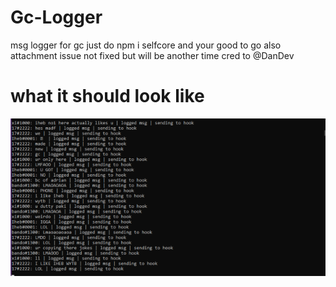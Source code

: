 # Gc-Logger
msg logger for gc just do npm i selfcore and your good to go also attachment issue not fixed but will be another time cred to @DanDev
# what it should look like
![](123.png)
